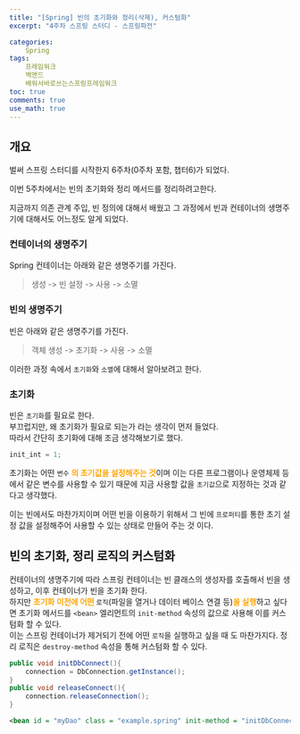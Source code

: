 ```yaml
---
title: "[Spring] 빈의 초기화와 정리(삭제), 커스텀화"
excerpt: "4주차 스프링 스터디 - 스프링파전"

categories:
    Spring
tags:
    프레임워크
    백엔드
    배워서바로쓰는스프링프레임워크
toc: true
comments: true
use_math: true
---
```

<style type = 'text/css'>
    .o{
    font-weight: bold;
    color:orange;
    }

</style>

## 개요  
벌써 스프링 스터디를 시작한지 6주차(0주차 포함, 챕터6)가 되었다.  

이번 5주차에서는 빈의 초기화와 정리 메서드를 정리하려고한다.  

지금까지 의존 관계 주입, 빈 정의에 대해서 배웠고 그 과정에서 빈과 컨테이너의 생명주기에 대해서도 어느정도 알게 되었다.  
  
### 컨테이너의 생명주기  
Spring 컨테이너는 아래와 같은 생명주기를 가진다.  
>생성 -> 빈 설정 -> 사용 -> 소멸  

### 빈의 생명주기  
빈은 아래와 같은 생명주기를 가진다.  
>객체 생성 -> 초기화 -> 사용 -> 소멸  
  
이러한 과정 속에서 `초기화`와 `소멸`에 대해서 알아보려고 한다.  
  
### 초기화  
빈은 `초기화`를 필요로 한다.  
부끄럽지만, 왜 초기화가 필요로 되는가 라는 생각이 먼저 들었다.  
따라서 간단히 초기화에 대해 조금 생각해보기로 했다.  

```java  
init_int = 1;
```  

초기화는 어떤 `변수` <span class ="o">의 초기값을 설정해주는 것</span>이며 이는 다른 프로그램이나 운영체제 등에서 같은 변수를 사용할 수 있기 때문에 지금 사용할 값을 `초기값`으로 지정하는 것과 같다고 생각했다.  
  
이는 빈에서도 마찬가지이며 어떤 빈을 이용하기 위해서 그 빈에 `프로퍼티`를 통한 초기 설정 값을 설정해주어 사용할 수 있는 상태로 만들어 주는 것 이다.  

## 빈의 초기화, 정리 로직의 커스텀화  
  
컨테이너의 생명주기에 따라 스프링 컨테이너는 빈 클래스의 생성자를 호출해서 빈을 생성하고, 이후 컨테이너가 빈을 초기화 한다.  
하지만 <span class = "o">초기화 이전에 어떤 </span>`로직`(파일을 열거나 데이터 베이스 연결 등)<span class = "o">을 실행</span>하고 싶다면 초기화 메서드를 `<bean>` 엘리먼트의 `init-method` 속성의 값으로 사용해 이를 커스텀화 할 수 있다.  
이는 스프링 컨테이너가 제거되기 전에 어떤 `로직`을 실행하고 싶을 때 도 마찬가지다. 정리 로직은 `destroy-method` 속성을 통해 커스텀화 할 수 있다.  
  
```java  
public void initDbConnect(){
    connection = DbConnection.getInstance();
}
public void releaseConnect(){
    connection.releaseConnection();
}

```  

```xml  
<bean id = "myDao" class = "example.spring" init-method = "initDbConnect" destroy-method = "releaseDbConnection">
```  
  
